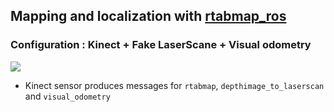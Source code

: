 
## Mapping and localization with [rtabmap_ros](http://wiki.ros.org/rtabmap_ros)


### Configuration : Kinect + Fake LaserScane + Visual odometry

<img src="http://wiki.ros.org/rtabmap_ros/Tutorials/SetupOnYourRobot?action=AttachFile&do=get&target=setupD.png"/>

* Kinect sensor produces messages for `rtabmap`, `depthimage_to_laserscan` and `visual_odometry`






